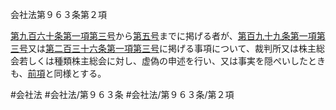 会社法第９６３条第２項

[第九百六十条第一項第三号](会社法＿＿＿＿第９６０条第１項第３号)から[第五号](会社法＿＿＿＿第９６３条第２項第５号)までに掲げる者が、[第百九十九条第一項第三号](会社法＿＿＿＿第１９９条第１項第３号)又は[第二百三十六条第一項第三号](会社法＿＿＿＿第２３６条第１項第３号)に掲げる事項について、裁判所又は株主総会若しくは種類株主総会に対し、虚偽の申述を行い、又は事実を隠ぺいしたときも、[前項](会社法＿＿＿＿第９６３条第１項)と同様とする。

#会社法
#会社法/第９６３条
#会社法/第９６３条/第２項
